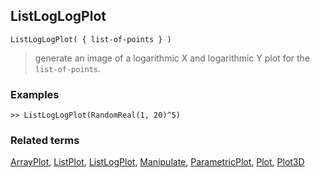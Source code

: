 ## ListLogLogPlot

```
ListLogLogPlot( { list-of-points } )  
```

> generate an image of a logarithmic X and logarithmic Y plot for the `list-of-points`.
	 
### Examples


```
>> ListLogLogPlot(RandomReal(1, 20)^5)
```


### Related terms 
[ArrayPlot](ArrayPlot.md), [ListPlot](ListPlot.md), [ListLogPlot](ListLogPlot.md), [Manipulate](Manipulate.md), [ParametricPlot](ParametricPlot.md), [Plot](Plot.md), [Plot3D](Plot3D.md)
 
